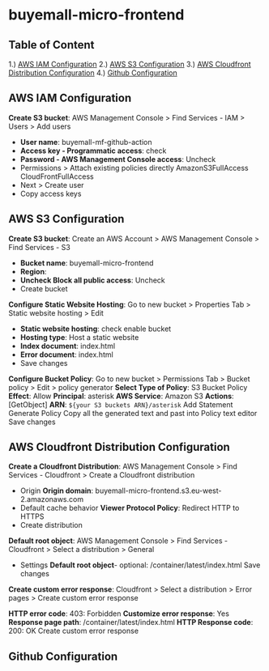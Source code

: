 # buyemall-micro-frontend

## Table of Content

1.) [AWS IAM Configuration](#aws_iam_configuration)
2.) [AWS S3 Configuration](#aws_s3_configuration)
3.) [AWS Cloudfront Distribution Configuration](#aws_cloudfront_distribution_configuration)
4.) [Github Configuration](#github_configuration)

## AWS IAM Configuration

**Create S3 bucket**: AWS Management Console > Find Services - IAM > Users > Add users

- **User name**: buyemall-mf-github-action
- **Access key - Programmatic access**: check
- **Password - AWS Management Console access**: Uncheck
- Permissions > Attach existing policies directly
  AmazonS3FullAccess
  CloudFrontFullAccess
- Next > Create user
- Copy access keys

## AWS S3 Configuration

**Create S3 bucket**: Create an AWS Account > AWS Management Console > Find Services - S3

- **Bucket name**: buyemall-micro-frontend
- **Region**:
- **Uncheck Block all public access**: Uncheck
- Create bucket

**Configure Static Website Hosting**: Go to new bucket > Properties Tab > Static website hosting > Edit

- **Static website hosting**: check enable bucket
- **Hosting type**: Host a static website
- **Index document**: index.html
- **Error document**: index.html
- Save changes

**Configure Bucket Policy**: Go to new bucket > Permissions Tab > Bucket policy > Edit > policy generator
**Select Type of Policy**: S3 Bucket Policy
**Effect**: Allow
**Principal**: asterisk
**AWS Service**: Amazon S3
**Actions**: [GetObject]
**ARN**: `${your S3 buckets ARN}/asterisk`
Add Statement
Generate Policy
Copy all the generated text and past into Policy text editor
Save changes

## AWS Cloudfront Distribution Configuration

**Create a Cloudfront Distribution**: AWS Management Console > Find Services - Cloudfront > Create a Cloudfront distribution

- Origin
  **Origin domain**: buyemall-micro-frontend.s3.eu-west-2.amazonaws.com
- Default cache behavior
  **Viewer Protocol Policy**: Redirect HTTP to HTTPS
- Create distribution

**Default root object**: AWS Management Console > Find Services - Cloudfront > Select a distribution > General

- Settings
  **Default root object**- optional: /container/latest/index.html
  Save changes

**Create custom error response**: Cloudfront > Select a distribution > Error pages > Create custom error response

**HTTP error code**: 403: Forbidden
**Customize error response**: Yes
**Response page path**: /container/latest/index.html
**HTTP Response code**: 200: OK
Create custom error response

## Github Configuration
